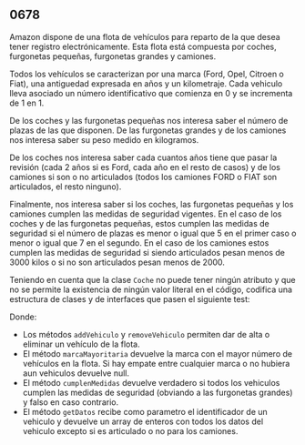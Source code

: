 ## 0678

Amazon dispone de una flota de vehículos para reparto de la que desea tener registro electrónicamente. Esta flota está compuesta por coches, furgonetas pequeñas, furgonetas grandes y camiones.

Todos los vehículos se caracterizan por una marca (Ford, Opel, Citroen o Fiat), una antiguedad expresada en años y un kilometraje. Cada vehiculo lleva asociado un número identificativo que comienza en 0 y se incrementa de 1 en 1.

De los coches y las furgonetas pequeñas nos interesa saber el número de plazas de las que disponen. De las furgonetas grandes y de los camiones nos interesa saber su peso medido en kilogramos.

De los coches nos interesa saber cada cuantos años tiene que pasar la revisión (cada 2 años si es Ford, cada año en el resto de casos) y de los camiones si son o no articulados (todos los camiones FORD o FIAT son articulados, el resto ninguno).

Finalmente, nos interesa saber si los coches, las furgonetas pequeñas y los camiones cumplen las medidas de seguridad vigentes. En el caso de los coches y de las furgonetas pequeñas, estos cumplen las medidas de seguridad si el número de plazas es menor o igual que 5 en el primer caso o menor o igual que 7 en el segundo. En el caso de los camiones estos cumplen las medidas de seguridad si siendo articulados pesan menos de 3000 kilos o si no son articulados pesan menos de 2000.

Teniendo en cuenta que la clase `Coche` no puede tener ningún atributo y que no se permite la existencia de ningún valor literal en el código, codifica una estructura de clases y de interfaces que pasen el siguiente test:


Donde:

* Los métodos `addVehiculo` y `removeVehiculo` permiten dar de alta o eliminar un vehículo de la flota.
* El método `marcaMayoritaria` devuelve la marca con el mayor número de vehículos en la flota. Si hay empate entre cualquier marca o no hubiera aun vehiculos devuelve null.
* El método `cumplenMedidas` devuelve verdadero si todos los vehiculos cumplen las medidas de seguridad (obviando a las furgonetas grandes) y falso en caso contrario.
* El método `getDatos` recibe como parametro el identificador de un vehiculo y devuelve un array de enteros con todos los datos del vehiculo excepto si es articulado o no para los camiones.
